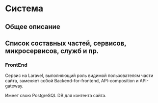 # Система
## Общее описание

## Список составных частей, сервисов, микросервисов, служб и пр.

### FrontEnd

Сервис на Laravel, выполняющий роль видимой пользователям части сайта, заменяет собой 
Backend-for-frontend, API-composition и API-gateway.

Имеет свою PostgreSQL DB для контента сайта.
